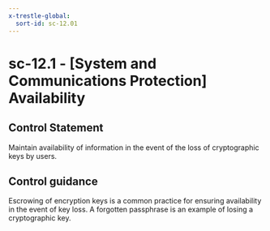```yaml
---
x-trestle-global:
  sort-id: sc-12.01
---
```


# sc-12.1 - \[System and Communications Protection\] Availability

## Control Statement

Maintain availability of information in the event of the loss of cryptographic keys by users.

## Control guidance

Escrowing of encryption keys is a common practice for ensuring availability in the event of key loss. A forgotten passphrase is an example of losing a cryptographic key.
